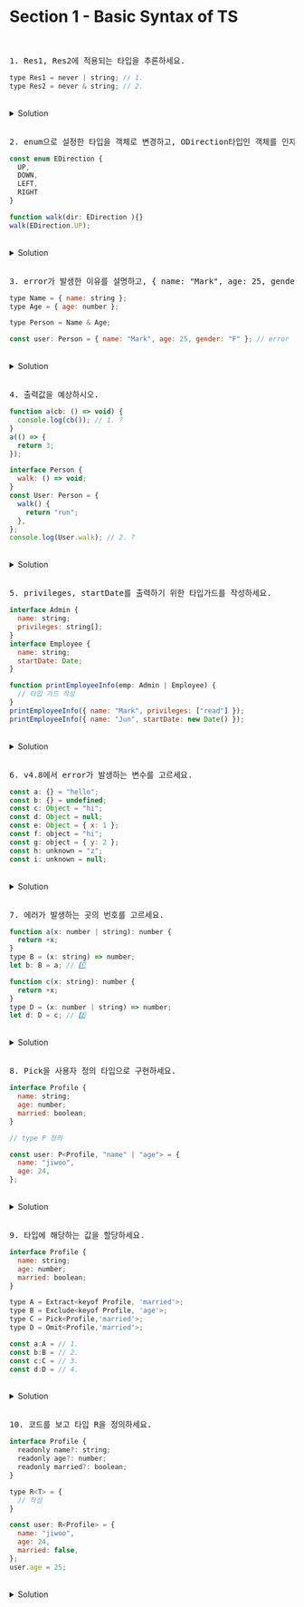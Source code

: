 # Section 1 - Basic Syntax of TS

<br>

<pre>1. Res1, Res2에 적용되는 타입을 추론하세요.</pre>

```js
type Res1 = never | string; // 1.
type Res2 = never & string; // 2.
```

<br>

<details>
  <summary>Solution</summary>
  <strong>1. string 2. never</strong>
  <p>never 타입은 유니언 타입에서 없어지고, 교차 타입을 덮어쓴다.</p>
</details>

<br>

<pre>2. enum으로 설정한 타입을 객체로 변경하고, ODirection타입인 객체를 인자로 받는 함수를 생성하세요.</pre>

```js
const enum EDirection {
  UP,
  DOWN,
  LEFT,
  RIGHT
}

function walk(dir: EDirection ){}
walk(EDirection.UP);
```

<br>

<details>
  <summary>Solution</summary>
  <strong></strong>
  <pre>
  const ODirection = {
    UP: 0,
    DOWN: 1,
    LEFT: 2,
    RIGHT: 3
  } as const;

type Direction = typeof ODirection[ keyof typeof ODirection];

function run(dir: Direction) {}
run(ODirection.UP);

  </pre>
  <p></p>
</details>

<br>

<pre>3. error가 발생한 이유를 설명하고, { name: "Mark", age: 25, gender: "F" }을 error가 발생하지 않게 user에 대입하세요.</pre>

```js
type Name = { name: string };
type Age = { age: number };

type Person = Name & Age;

const user: Person = { name: "Mark", age: 25, gender: "F" }; // error
```

<br>

<details>
  <summary>Solution</summary>
  <strong>error발생 원인은 user에 객체 리터럴을 대입하여 잉여 속성 체크가 발생한 것이다. 이때 할당가능 검사는 통과 하였지만 잉여 속성 체크는 통과하지 못했다. 그러므로 obj변수에 값 할당 후 user에 대입하면 할당 가능 검사만 체크하여 통과하게되어 error가 발생하지 않는다.</strong>
  <pre>
  const obj = { name: "Mark", age: 25, gender: "F" }
  const user: Person = obj;
  </pre>
</details>

<br>

<pre>4. 출력값을 예상하시오.</pre>

```js
function a(cb: () => void) {
  console.log(cb()); // 1. ?
}
a(() => {
  return 3;
});

interface Person {
  walk: () => void;
}
const User: Person = {
  walk() {
    return "run";
  },
};
console.log(User.walk); // 2. ?
```

<br>

<details>
  <summary>Solution</summary>
  <strong>1. 3 2. run</strong>
  <p>객체의 메서드와 콜백함수의 반환 타입이 void일 경우 반환값이 있어도 error가 발생하지 않는다. <b>이때 void는 반환값이 무엇이던 상관하지 않는다는 의미이다.</b></p>
</details>

<br>

<pre>5. privileges, startDate를 출력하기 위한 타입가드를 작성하세요. </pre>

```js
interface Admin {
  name: string;
  privileges: string[];
}
interface Employee {
  name: string;
  startDate: Date;
}

function printEmployeeInfo(emp: Admin | Employee) {
  // 타입 가드 작성
}
printEmployeeInfo({ name: "Mark", privileges: ["read"] });
printEmployeeInfo({ name: "Jun", startDate: new Date() });
```

<br>

<details>
  <summary>Solution</summary>
  <pre>
  if('privileges' in emp){
    console.log(emp.privileges);
  } else {
    console.log(emp.startDate);
  }
  </pre>
</details>

<br>

<pre>6. v4.8에서 error가 발생하는 변수를 고르세요.</pre>

```js
const a: {} = "hello";
const b: {} = undefined;
const c: Object = "hi";
const d: Object = null;
const e: Object = { x: 1 };
const f: object = "hi";
const g: object = { y: 2 };
const h: unknown = "z";
const i: unknown = null;
```

<br>

<details>
  <summary>Solution</summary>
  <strong>b, d, f</strong>
  <pre>{}, Object는 null과 undefined를 제외한 모든 타입을 할당할 수 있으며,<br>unknown는 null과 undefined를 포함한 모든 타입을 할당할 수 있다.</pre>
</details>

<br>

<pre>7. 에러가 발생하는 곳의 번호를 고르세요.</pre>

```js
function a(x: number | string): number {
  return +x;
}
type B = (x: string) => number;
let b: B = a; // 1️⃣

function c(x: string): number {
  return +x;
}
type D = (x: number | string) => number;
let d: D = c; // 2️⃣
```

<br>

<details>
  <summary>Solution</summary>
  <strong>2️⃣</strong>
  <p>기본적으로 타입 호환은 오른쪽에 있는 타입이 더 많은 속성 및 구조적으로 더 크면 왼쪽과 호환이 된다.</p>
</details>

<br>

<pre>8. Pick을 사용자 정의 타입으로 구현하세요.</pre>

```js
interface Profile {
  name: string;
  age: number;
  married: boolean;
}

// type P 정의

const user: P<Profile, "name" | "age"> = {
  name: "jiwoo",
  age: 24,
};
```

<br>

<details>
  <summary>Solution</summary>

```js
type P<T,S extends keyof T> = {
  [key in S ]: T[key];
}
const user:P<Profile,'name'|'age'> = {
  name: "jiwoo",
  age: 24
}
```

</details>

<br>

<pre>9. 타입에 해당하는 값을 할당하세요.</pre>

```js
interface Profile {
  name: string;
  age: number;
  married: boolean;
}

type A = Extract<keyof Profile, 'married'>;
type B = Exclude<keyof Profile, 'age'>;
type C = Pick<Profile,'married'>;
type D = Omit<Profile,'married'>;

const a:A = // 1.
const b:B = // 2.
const c:C = // 3.
const d:D = // 4.
```

<br>

<details>
  <summary>Solution</summary>

```js
type A = 'married';
type B = 'name' | 'married'
type C = { married: boolean; }
type D = { name: string; age: number; }

const a:A = 'married';
const b:B = 'name'; or // 'married'
const c:C = { married: false }
const d:D = { name: 'zooyaho'; age: 24; }
```

</details>

<br>

<pre>10. 코드를 보고 타입 R을 정의하세요.</pre>

```js
interface Profile {
  readonly name?: string;
  readonly age?: number;
  readonly married?: boolean;
}

type R<T> = {
  // 작성
}

const user: R<Profile> = {
  name: "jiwoo",
  age: 24,
  married: false,
};
user.age = 25;
```

<br>

<details>
  <summary>Solution</summary>

```js
type R<T> = {
  -readonly [key in keyof T]-? : T[key];
}
```

</details>
